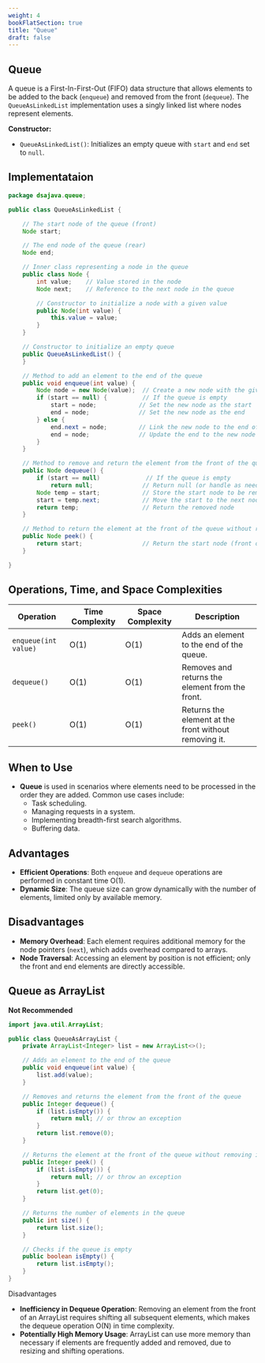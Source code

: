 ```yaml
---
weight: 4
bookFlatSection: true
title: "Queue"
draft: false
---
```


## Queue

A queue is a First-In-First-Out (FIFO) data structure that allows elements to be added to the back (`enqueue`) and removed from the front (`dequeue`). The `QueueAsLinkedList` implementation uses a singly linked list where nodes represent elements.

**Constructor:**
- `QueueAsLinkedList()`: Initializes an empty queue with `start` and `end` set to `null`.

## Implementataion 
```java
package dsajava.queue;

public class QueueAsLinkedList {

    // The start node of the queue (front)
    Node start;

    // The end node of the queue (rear)
    Node end;

    // Inner class representing a node in the queue
    public class Node {
        int value;    // Value stored in the node
        Node next;    // Reference to the next node in the queue

        // Constructor to initialize a node with a given value
        public Node(int value) {
            this.value = value;
        }
    }

    // Constructor to initialize an empty queue
    public QueueAsLinkedList() {
    }

    // Method to add an element to the end of the queue
    public void enqueue(int value) {
        Node node = new Node(value);  // Create a new node with the given value
        if (start == null) {          // If the queue is empty
            start = node;            // Set the new node as the start
            end = node;              // Set the new node as the end
        } else {                     
            end.next = node;         // Link the new node to the end of the queue
            end = node;              // Update the end to the new node
        }
    }

    // Method to remove and return the element from the front of the queue
    public Node dequeue() {
        if (start == null)             // If the queue is empty
            return null;              // Return null (or handle as needed)
        Node temp = start;            // Store the start node to be removed
        start = temp.next;            // Move the start to the next node
        return temp;                  // Return the removed node
    }

    // Method to return the element at the front of the queue without removing it
    public Node peek() {
        return start;                 // Return the start node (front of the queue)
    }

}
```

## Operations, Time, and Space Complexities

| Operation            | Time Complexity | Space Complexity | Description                                           |
| -------------------- | --------------- | ---------------- | ----------------------------------------------------- |
| `enqueue(int value)` | O(1)            | O(1)             | Adds an element to the end of the queue.              |
| `dequeue()`          | O(1)            | O(1)             | Removes and returns the element from the front.       |
| `peek()`             | O(1)            | O(1)             | Returns the element at the front without removing it. |

## When to Use
- **Queue** is used in scenarios where elements need to be processed in the order they are added. Common use cases include:
  - Task scheduling.
  - Managing requests in a system.
  - Implementing breadth-first search algorithms.
  - Buffering data.

## Advantages
- **Efficient Operations**: Both `enqueue` and `dequeue` operations are performed in constant time O(1).
- **Dynamic Size**: The queue size can grow dynamically with the number of elements, limited only by available memory.

## Disadvantages
- **Memory Overhead**: Each element requires additional memory for the node pointers (`next`), which adds overhead compared to arrays.
- **Node Traversal**: Accessing an element by position is not efficient; only the front and end elements are directly accessible.

## Queue as ArrayList 

**Not Recommended**

```java
import java.util.ArrayList;

public class QueueAsArrayList {
    private ArrayList<Integer> list = new ArrayList<>();

    // Adds an element to the end of the queue
    public void enqueue(int value) {
        list.add(value);
    }

    // Removes and returns the element from the front of the queue
    public Integer dequeue() {
        if (list.isEmpty()) {
            return null; // or throw an exception
        }
        return list.remove(0);
    }

    // Returns the element at the front of the queue without removing it
    public Integer peek() {
        if (list.isEmpty()) {
            return null; // or throw an exception
        }
        return list.get(0);
    }

    // Returns the number of elements in the queue
    public int size() {
        return list.size();
    }

    // Checks if the queue is empty
    public boolean isEmpty() {
        return list.isEmpty();
    }
}
```

Disadvantages
- **Inefficiency in Dequeue Operation**: Removing an element from the front of an ArrayList requires shifting all subsequent elements, which makes the dequeue operation O(N) in time complexity.
- **Potentially High Memory Usage**: ArrayList can use more memory than necessary if elements are frequently added and removed, due to resizing and shifting operations.
